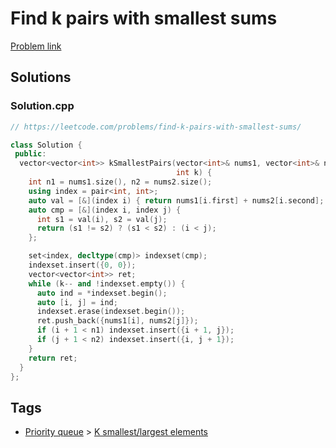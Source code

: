 # Find k pairs with smallest sums

[Problem link](https://leetcode.com/problems/find-k-pairs-with-smallest-sums/)

## Solutions


### Solution.cpp
```cpp
// https://leetcode.com/problems/find-k-pairs-with-smallest-sums/

class Solution {
 public:
  vector<vector<int>> kSmallestPairs(vector<int>& nums1, vector<int>& nums2,
                                     int k) {
    int n1 = nums1.size(), n2 = nums2.size();
    using index = pair<int, int>;
    auto val = [&](index i) { return nums1[i.first] + nums2[i.second]; };
    auto cmp = [&](index i, index j) {
      int s1 = val(i), s2 = val(j);
      return (s1 != s2) ? (s1 < s2) : (i < j);
    };

    set<index, decltype(cmp)> indexset(cmp);
    indexset.insert({0, 0});
    vector<vector<int>> ret;
    while (k-- and !indexset.empty()) {
      auto ind = *indexset.begin();
      auto [i, j] = ind;
      indexset.erase(indexset.begin());
      ret.push_back({nums1[i], nums2[j]});
      if (i + 1 < n1) indexset.insert({i + 1, j});
      if (j + 1 < n2) indexset.insert({i, j + 1});
    }
    return ret;
  }
};
```
## Tags

* [Priority queue](/Collections/priority-queue.md#priority-queue) > [K smallest/largest elements](/Collections/priority-queue.md#k-smallest-largest-elements)
